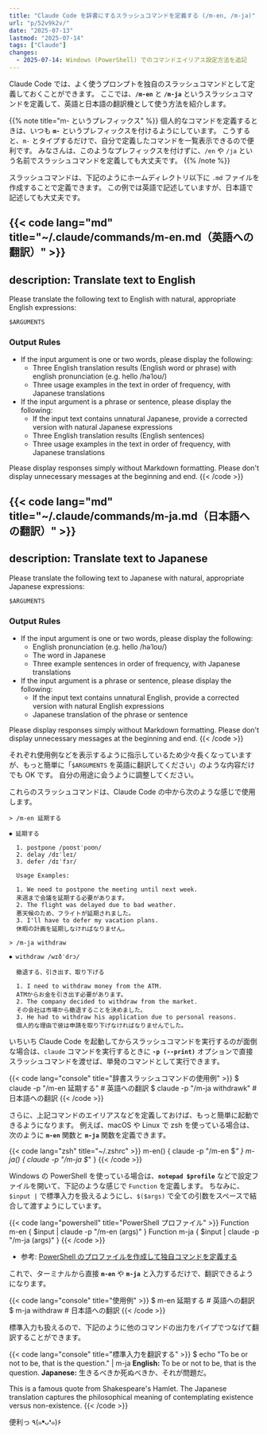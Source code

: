 ```yaml
---
title: "Claude Code を辞書にするスラッシュコマンドを定義する (/m-en, /m-ja)"
url: "p/52v9k2v/"
date: "2025-07-13"
lastmod: "2025-07-14"
tags: ["Claude"]
changes:
  - 2025-07-14: Windows (PowerShell) でのコマンドエイリアス設定方法を追記
---
```


Claude Code では、よく使うプロンプトを独自のスラッシュコマンドとして定義しておくことができます。
ここでは、**`/m-en`** と **`/m-ja`** というスラッシュコマンドを定義して、英語と日本語の翻訳機として使う方法を紹介します。

{{% note title="m- というプレフィックス" %}}
個人的なコマンドを定義するときは、いつも **`m-`** というプレフィックスを付けるようにしています。
こうすると、`m-` とタイプするだけで、自分で定義したコマンドを一覧表示できるので便利です。
みなさんは、このようなプレフィックスを付けずに、`/en` や `/ja` という名前でスラッシュコマンドを定義しても大丈夫です。
{{% /note %}}

スラッシュコマンドは、下記のようにホームディレクトリ以下に `.md` ファイルを作成することで定義できます。
この例では英語で記述していますが、日本語で記述しても大丈夫です。

{{< code lang="md" title="~/.claude/commands/m-en.md（英語への翻訳）" >}}
---
description: Translate text to English
---

Please translate the following text to English with natural, appropriate English expressions:

```
$ARGUMENTS
```

### Output Rules

- If the input argument is one or two words, please display the following:
  - Three English translation results (English word or phrase) with english pronunciation (e.g. hello /həˈloʊ/)
  - Three usage examples in the text in order of frequency, with Japanese translations
- If the input argument is a phrase or sentence, please display the following:
  - If the input text contains unnatural Japanese, provide a corrected version with natural Japanese expressions
  - Three English translation results (English sentences)
  - Three usage examples in the text in order of frequency, with Japanese translations

Please display responses simply without Markdown formatting.
Please don't display unnecessary messages at the beginning and end.
{{< /code >}}

{{< code lang="md" title="~/.claude/commands/m-ja.md（日本語への翻訳）" >}}
---
description: Translate text to Japanese
---

Please translate the following text to Japanese with natural, appropriate Japanese expressions:

```
$ARGUMENTS
```

### Output Rules

- If the input argument is one or two words, please display the following:
  - English pronunciation (e.g. hello /həˈloʊ/)
  - The word in Japanese
  - Three example sentences in order of frequency, with Japanese translations
- If the input argument is a phrase or sentence, please display the following:
  - If the input text contains unnatural English, provide a corrected version with natural English expressions
  - Japanese translation of the phrase or sentence

Please display responses simply without Markdown formatting.
Please don't display unnecessary messages at the beginning and end.
{{< /code >}}

それぞれ使用例などを表示するように指示しているため少々長くなっていますが、もっと簡単に「`$ARGUMENTS` を英語に翻訳してください」のような内容だけでも OK です。
自分の用途に会うように調整してください。

これらのスラッシュコマンドは、Claude Code の中から次のような感じで使用します。

```console
> /m-en 延期する

⏺ 延期する

  1. postpone /poʊstˈpoʊn/
  2. delay /dɪˈleɪ/
  3. defer /dɪˈfɜr/

  Usage Examples:

  1. We need to postpone the meeting until next week.
  来週まで会議を延期する必要があります。
  2. The flight was delayed due to bad weather.
  悪天候のため、フライトが延期されました。
  3. I'll have to defer my vacation plans.
  休暇の計画を延期しなければなりません。

> /m-ja withdraw

⏺ withdraw /wɪðˈdrɔ/

  撤退する、引き出す、取り下げる

  1. I need to withdraw money from the ATM.
  ATMからお金を引き出す必要があります。
  2. The company decided to withdraw from the market.
  その会社は市場から撤退することを決めました。
  3. He had to withdraw his application due to personal reasons.
  個人的な理由で彼は申請を取り下げなければなりませんでした。
```

いちいち Claude Code を起動してからスラッシュコマンドを実行するのが面倒な場合は、`claude` コマンドを実行するときに **`-p (--print)`** オプションで直接スラッシュコマンドを渡せば、単発のコマンドとして実行できます。

{{< code lang="console" title="辞書スラッシュコマンドの使用例" >}}
$ claude -p "/m-en 延期する"    # 英語への翻訳
$ claude -p "/m-ja withdrawk"   # 日本語への翻訳
{{< /code >}}

さらに、上記コマンドのエイリアスなどを定義しておけば、もっと簡単に起動できるようになります。
例えば、macOS や Linux で zsh を使っている場合は、次のように **`m-en`** 関数と **`m-ja`** 関数を定義できます。

{{< code lang="zsh" title="~/.zshrc" >}}
m-en() { claude -p "/m-en $*" }
m-ja() { claude -p "/m-ja $*" }
{{< /code >}}

Windows の PowerShell を使っている場合は、**`notepad $profile`** などで設定ファイルを開いて、下記のような感じで `Function` を定義します。
ちなみに、`$input |` で標準入力を扱えるようにし、`$($args)` で全ての引数をスペースで結合して渡すようにしています。

{{< code lang="powershell" title="PowerShell プロファイル" >}}
Function m-en { $input | claude -p "/m-en $($args)" }
Function m-ja { $input | claude -p "/m-ja $($args)" }
{{< /code >}}

- 参考: [PowerShell のプロファイルを作成して独自コマンドを定義する](/p/v7bkitw/)

これで、ターミナルから直接 **`m-en`** や **`m-ja`** と入力するだけで、翻訳できるようになります。

{{< code lang="console" title="使用例" >}}
$ m-en 延期する   # 英語への翻訳
$ m-ja withdraw   # 日本語への翻訳
{{< /code >}}

標準入力も扱えるので、下記のように他のコマンドの出力をパイプでつなげて翻訳することができます。

{{< code lang="console" title="標準入力を翻訳する" >}}
$ echo "To be or not to be, that is the question." | m-ja
**English:** To be or not to be, that is the question.
**Japanese:** 生きるべきか死ぬべきか、それが問題だ。

This is a famous quote from Shakespeare's Hamlet. The Japanese translation
captures the philosophical meaning of contemplating existence versus non-existence.
{{< /code >}}

便利っ ٩(๑❛ᴗ❛๑)۶

